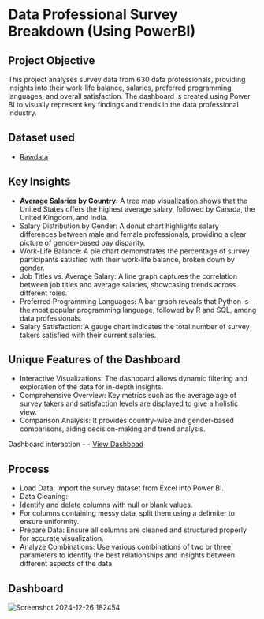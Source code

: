 # Data Professional Survey Breakdown (Using PowerBI)

## Project Objective

This project analyses survey data from 630 data professionals, providing insights into their work-life balance, salaries, preferred programming languages, and overall satisfaction. The dashboard is created using Power BI to visually represent key findings and trends in the data professional industry.

## Dataset used
- <a href ="https://github.com/AnjaliBanga02/Data-Analysis/blob/main/Raw%20Data.xlsx">Rawdata</a>

## Key Insights

- **Average Salaries by Country:** A tree map visualization shows that the United States offers the highest average salary, followed by Canada, the United Kingdom, and India.
- Salary Distribution by Gender: A donut chart highlights salary differences between male and female professionals, providing a clear picture of gender-based pay disparity.
- Work-Life Balance: A pie chart demonstrates the percentage of survey participants satisfied with their work-life balance, broken down by gender.
- Job Titles vs. Average Salary: A line graph captures the correlation between job titles and average salaries, showcasing trends across different roles.
- Preferred Programming Languages: A bar graph reveals that Python is the most popular programming language, followed by R and SQL, among data professionals.
- Salary Satisfaction: A gauge chart indicates the total number of survey takers satisfied with their current salaries.

## Unique Features of the Dashboard

- Interactive Visualizations: The dashboard allows dynamic filtering and exploration of the data for in-depth insights.
- Comprehensive Overview: Key metrics such as the average age of survey takers and satisfaction levels are displayed to give a holistic view.
- Comparison Analysis: It provides country-wise and gender-based comparisons, aiding decision-making and trend analysis.

Dashboard interaction - - <a href ="https://github.com/AnjaliBanga02/Data-Analysis/blob/main/Screenshot%202024-12-26%20182454.png">View Dashboad</a>

## Process

- Load Data: Import the survey dataset from Excel into Power BI.
- Data Cleaning:
- Identify and delete columns with null or blank values.
- For columns containing messy data, split them using a delimiter to ensure uniformity.
- Prepare Data: Ensure all columns are cleaned and structured properly for accurate visualization.
- Analyze Combinations: Use various combinations of two or three parameters to identify the best relationships and insights between different aspects of the data.

## Dashboard

![Screenshot 2024-12-26 182454](https://github.com/user-attachments/assets/03731946-3c2c-4033-91ce-a7eca3841fe2)




